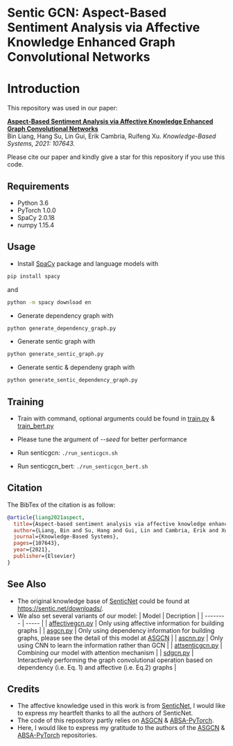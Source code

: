 # Sentic GCN: Aspect-Based Sentiment Analysis via Affective Knowledge Enhanced Graph Convolutional Networks
# Introduction
This repository was used in our paper:  
  
[**Aspect-Based Sentiment Analysis via Affective Knowledge Enhanced Graph Convolutional Networks**](https://www.sentic.net/sentic-gcn.pdf)
<br>
Bin Liang, Hang Su, Lin Gui, Erik Cambria, Ruifeng Xu. *Knowledge-Based Systems, 2021: 107643.*
  
Please cite our paper and kindly give a star for this repository if you use this code.

## Requirements

* Python 3.6
* PyTorch 1.0.0
* SpaCy 2.0.18
* numpy 1.15.4

## Usage

* Install [SpaCy](https://spacy.io/) package and language models with
```bash
pip install spacy
```
and
```bash
python -m spacy download en
```
* Generate dependency graph with
```bash
python generate_dependency_graph.py
```
* Generate sentic graph with
```bash
python generate_sentic_graph.py
```
* Generate sentic & dependeny graph with
```bash
python generate_sentic_dependency_graph.py
```

## Training
* Train with command, optional arguments could be found in [train.py](/train.py) \& [train_bert.py](/train_bert.py)
* Please tune the argument of *--seed* for better performance


* Run senticgcn: ```./run_senticgcn.sh```

* Run senticgcn_bert: ```./run_senticgcn_bert.sh```



## Citation

The BibTex of the citation is as follow:

```bibtex
@article{liang2021aspect,
  title={Aspect-based sentiment analysis via affective knowledge enhanced graph convolutional networks},
  author={Liang, Bin and Su, Hang and Gui, Lin and Cambria, Erik and Xu, Ruifeng},
  journal={Knowledge-Based Systems},
  pages={107643},
  year={2021},
  publisher={Elsevier}
}
```

## See Also
* The original knowledge base of [SenticNet](https://sentic.net/) could be found at https://sentic.net/downloads/.
* We also set several variants of our model:
    | Model        | Decription |
    | --------   | -----   |
    | [affectivegcn.py](/models/affectivegcn.py) |   Only using affective information for building graphs |
    | [asgcn.py](/models/asgcn.py) |   Only using dependency information for building graphs, please see the detail of this model at [ASGCN](https://github.com/GeneZC/ASGCN) |
    | [ascnn.py](/models/ascnn.py) |   Only using CNN to learn the information rather than GCN |
    | [attsenticgcn.py](/models/attsenticgcn.py) |   Combining our model with attention mechanism |
    | [sdgcn.py](/models/sdgcn.py) |   Interactively performing the graph convolutional operation based on dependency (i.e. Eq. 1) and affective (i.e. Eq.2) graphs |


## Credits

* The affective knowledge used in this work is from [SenticNet](https://sentic.net/), I would like to express my heartfelt thanks to all the authors of SenticNet. 
* The code of this repository partly relies on [ASGCN](https://github.com/GeneZC/ASGCN) \& [ABSA-PyTorch](https://github.com/songyouwei/ABSA-PyTorch). 
* Here, I would like to express my gratitude to the authors of the [ASGCN](https://github.com/GeneZC/ASGCN) \& [ABSA-PyTorch](https://github.com/songyouwei/ABSA-PyTorch) repositories.

